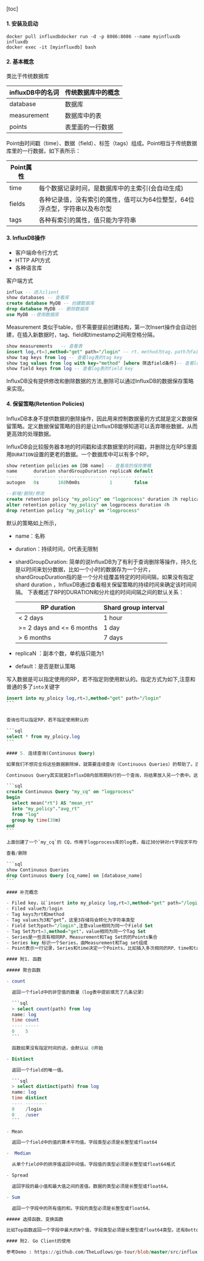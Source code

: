 [toc]

#### 1. 安装及启动

```shell    
docker pull influxdbdocker run -d -p 8086:8086 --name myinfluxdb influxdb
docker exec -it [myinfluxdb] bash
```

#### 2. 基本概念
类比于传统数据库

| influxDB中的名词 | 传统数据库中的概念 |
| ---------------- | ------------------ |
| database         | 数据库             |
| measurement      | 数据库中的表       |
| points           | 表里面的一行数据   |

Point由时间戳（time）、数据（field）、标签（tags）组成。Point相当于传统数据库里的一行数据，如下表所示：

| Point属性 |                                                              |
| --------- | ------------------------------------------------------------ |
| time      | 每个数据记录时间，是数据库中的主索引(会自动生成)             |
| fields    | 各种记录值，没有索引的属性，值可以为64位整型，64位浮点型，字符串以及布尔型 |
| tags      | 各种有索引的属性，值只能为字符串                             |



#### 3. InfluxDB操作

   - 客户端命令行方式
   - HTTP API方式
   - 各种语言库

客户端方式

 ```sql
influx -- 进入client
show databases -- 查看库
create database MyDB -- 创建数据库
drop database MyDB -- 删除数据库
use MyDB --使用数据库
 ```

Measurement 类似于table，但不需要提前创建结构，第一次Insert操作会自动创建，在插入新数据时，tag、field和timestamp之间用空格分隔，

```sql
show measurements	-- 查看表
insert log,rt=3,method="get" path="/login" -- rt、method为tag，path为faild
show tag keys from log -- 查看log表的tag key
show tag values from log with key="method" [where 筛选field条件]-- 查看log表中tag为method的values
show field keys from log -- 查看log表的field key
```

InfluxDB没有提供修改和删除数据的方法,删除可以通过InfluxDB的数据保存策略来实现。

#### 4. 保留策略(Retention Policies)
 InfluxDB本身不提供数据的删除操作，因此用来控制数据量的方式就是定义数据保留策略。定义数据保留策略的目的是让InfluxDB能够知道可以丢弃哪些数据，从而更高效的处理数据。

InfluxDB会比较服务器本地的时间戳和请求数据里的时间戳，并删除比在RPS里面用`DURATION`设置的更老的数据。一个数据库中可以有多个RP。

```sql
show retention policies on [DB name] -- 查看库的保存策略
name      duration shardGroupDuration replicaN default
----      -------- ------------------ -------- -------
autogen   0s       168h0m0s           1        false

--新增/删除/修改
create retention policy "my_policy" on "logprocess" duration 2h replication 1 [shard duration 1h] default
alter retention policy "my_policy" on logprocess duration 4h
drop retention policy "my_policy" on "logprocess"
```

默认的策略如上所示，

- name：名称

- duration：持续时间，0代表无限制

- shardGroupDuration: 简单的说InfluxDB为了有利于查询删除等操作，持久化是以时间来划分数据，比如一个小时的数据存为一个分片，shardGroupDuration指的是一个分片组覆盖特定的时间间隔，如果没有指定 shard duration <duration>，InfluxDB通过查看相关保留策略的持续时间来确定该时间间隔。 下表概述了RP的DURATION和分片组的时间间隔之间的默认关系：

  | RP duration               | Shard group interval |
  | ------------------------- | -------------------- |
  | < 2 days                  | 1 hour               |
  | >= 2 days and <= 6 months | 1 day                |
  | > 6 months                | 7 days               |

- replicaN ：副本个数，单机版只能为1

- default：是否是默认策略


写入数据是可以指定使用的RP，若不指定则使用默认的。指定方式为如下,注意和普通的多了`into`关键字
````sql
insert into my_ploicy log,rt=3,method="get" path="/login"
```


查询也可以指定RP，若不指定使用默认的

```sql
select * from my_ploicy.log
```

#### 5. 连续查询(Continuous Query)

如果我们不想完全将这些数据删除掉，就需要连续查询（Continuous Queries）的帮助了。连续查询主要用在将数据归档，以降低系统空间的占用率，主要是以降低精度为代价。

Continuous Query其实就是InfluxDB内部周期执行的一个查询，将结果放入另一个表中。这个查询有如下限制：CQS需要在`SELECT`语句中使用一个函数，并且一定包括一个`GROUP BY time()`语句。

```sql
create Continuous Query "my_cq" on "logprocess"  
begin 
  select mean("rt") AS "mean_rt"
  into "my_policy"."avg_rt"
  from "log"
  group by time(30m)
end
```

上面创建了一个`my_cq`的 CQ，作用于logprocess库的log表，每过30分钟对rt字段求平均值，然后插入avg_rt表中，使用my_rp保留策略。

查看/删除

```sql
show Continuous Queries
drop Continuous Query [cq_name] on [database_name]
```

#### 补充概念

- Filed key，以`insert into my_ploicy log,rt=3,method="get" path="/login"为例，Filed key为path
- Filed value为/login
- Tag keys为rt和method
- Tag values为3和“get”，这里3存储将会转化为字符串类型
- Field Set为path="/login",注意value相同为同一个Field Set
- Tag Set为rt=3,method="get"，value相同为同一个Tag Set
- Series是一些具有相同RP、Measurement和Tag Set的的Points集合
- Series key 标识一个Series，由Measurement和Tag set组成
- Point表示一行记录，Series和time决定一个Points，比如插入多次相同的RP、time和tag value的记录，但是只会产生一条记录。

#### 附1. 函数

##### 聚合函数

- count

  返回一个field中的非空值的数量（log表中提前填充了几条记录）

  ```sql
  > select count(path) from log
  name: log
  time count
  ---- -----
  0    5
  ```

  函数如果没有指定时间的话，会默认以 0开始

- Distinct

  返回一个field的唯一值。

  ```sql
  > select distinct(path) from log
  name: log
  time distinct
  ---- --------
  0    /login
  0    /user
  ```

- Mean

  返回一个field中的值的算术平均值。字段类型必须是长整型或float64

-  Median 

  从单个field中的排序值返回中间值。字段值的类型必须是长整型或float64格式

- Spread

  返回字段的最小值和最大值之间的差值。数据的类型必须是长整型或float64。

- Sum

  返回一个字段中的所有值的和。字段的类型必须是长整型或float64。

##### 选择函数、变换函数

比如Top函数返回一个字段中最大的N个值，字段类型必须是长整型或float64类型。还有Bottom、First、Last、Max、Min等，使用都比较简单。

#### 附2. Go Client的使用

参考Demo : https://github.com/TheLudlows/go-tour/blob/master/src/influxdb/influx/InfluxDB.go

